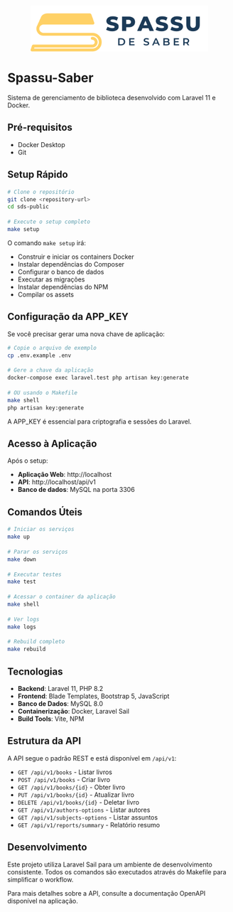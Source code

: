 <div align="center">
  <img src="public/images/sps.svg" alt="SPS Logo" width="400">
</div>

# Spassu-Saber

Sistema de gerenciamento de biblioteca desenvolvido com Laravel 11 e Docker.

## Pré-requisitos

- Docker Desktop
- Git

## Setup Rápido

```bash
# Clone o repositório
git clone <repository-url>
cd sds-public

# Execute o setup completo
make setup
```

O comando `make setup` irá:
- Construir e iniciar os containers Docker
- Instalar dependências do Composer
- Configurar o banco de dados
- Executar as migrações
- Instalar dependências do NPM
- Compilar os assets

## Configuração da APP_KEY

Se você precisar gerar uma nova chave de aplicação:

```bash
# Copie o arquivo de exemplo
cp .env.example .env

# Gere a chave da aplicação
docker-compose exec laravel.test php artisan key:generate

# OU usando o Makefile
make shell
php artisan key:generate
```

A APP_KEY é essencial para criptografia e sessões do Laravel.

## Acesso à Aplicação

Após o setup:
- **Aplicação Web**: http://localhost
- **API**: http://localhost/api/v1
- **Banco de dados**: MySQL na porta 3306

## Comandos Úteis

```bash
# Iniciar os serviços
make up

# Parar os serviços
make down

# Executar testes
make test

# Acessar o container da aplicação
make shell

# Ver logs
make logs

# Rebuild completo
make rebuild
```

## Tecnologias

- **Backend**: Laravel 11, PHP 8.2
- **Frontend**: Blade Templates, Bootstrap 5, JavaScript
- **Banco de Dados**: MySQL 8.0
- **Containerização**: Docker, Laravel Sail
- **Build Tools**: Vite, NPM

## Estrutura da API

A API segue o padrão REST e está disponível em `/api/v1`:

- `GET /api/v1/books` - Listar livros
- `POST /api/v1/books` - Criar livro
- `GET /api/v1/books/{id}` - Obter livro
- `PUT /api/v1/books/{id}` - Atualizar livro
- `DELETE /api/v1/books/{id}` - Deletar livro
- `GET /api/v1/authors-options` - Listar autores
- `GET /api/v1/subjects-options` - Listar assuntos
- `GET /api/v1/reports/summary` - Relatório resumo

## Desenvolvimento

Este projeto utiliza Laravel Sail para um ambiente de desenvolvimento consistente. Todos os comandos são executados através do Makefile para simplificar o workflow.

Para mais detalhes sobre a API, consulte a documentação OpenAPI disponível na aplicação.

